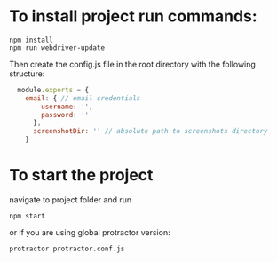 # To install project run commands:
```console
npm install
npm run webdriver-update
```
Then create the config.js file in the root directory with the following structure:
```javascript
  module.exports = {
    email: { // email credentials
        username: '',
        password: ''
      },
      screenshotDir: '' // absolute path to screenshots directory
    }
```


# To start the project
navigate to project folder and run
```console
npm start
```
or if you are using global protractor version:
```console
protractor protractor.conf.js
```
